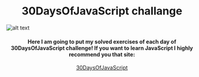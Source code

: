 <center></center>

<div align="center"><h1>30DaysOfJavaScript challange</h1></div>

![alt text](https://res.cloudinary.com/practicaldev/image/fetch/s--v32CR_fp--/c_imagga_scale,f_auto,fl_progressive,h_900,q_auto,w_1600/https://thepracticaldev.s3.amazonaws.com/i/vev6eo0v16an8fz36bw5.png)

<div align="center"><h4>Here I am going to put my solved exercises of each day of 30DaysOfJavaScript challenge! If you want to learn JavaScript I highly recommend you that site:</h4></div>

<div align="center"><a target="_blank" href="https://github.com/Asabeneh/30-Days-Of-JavaScript">30DaysOfJavaScript</a></div>
